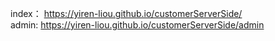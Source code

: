 index： https://yiren-liou.github.io/customerServerSide/  
admin:  https://yiren-liou.github.io/customerServerSide/admin
